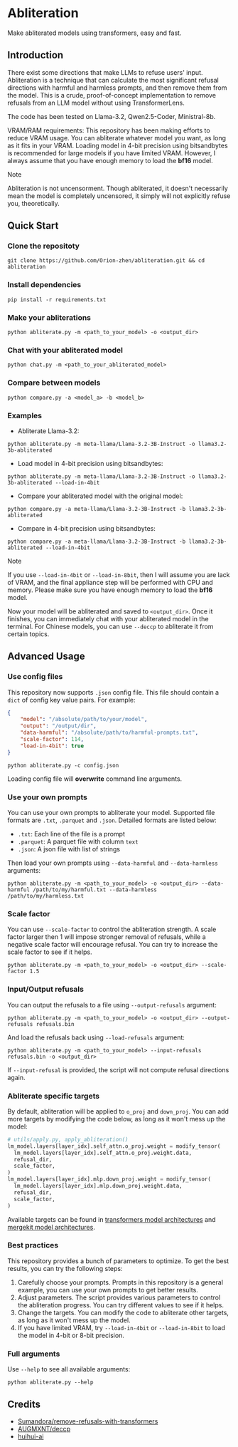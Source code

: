 # Abliteration

Make abliterated models using transformers, easy and fast.

## Introduction

There exist some directions that make LLMs to refuse users' input. Abliteration is a technique that can calculate the most significant refusal directions with harmful and harmless prompts, and then remove them from the model. This is a crude, proof-of-concept implementation to remove refusals from an LLM model without using TransformerLens.

The code has been tested on Llama-3.2, Qwen2.5-Coder, Ministral-8b.

VRAM/RAM requirements: This repository has been making efforts to reduce VRAM usage. You can abliterate whatever model you want, as long as it fits in your VRAM. Loading model in 4-bit precision using bitsandbytes is recommended for large models if you have limited VRAM. However, I always assume that you have enough memory to load the **bf16** model.

> [!NOTE]
> Abliteration is not uncensorment. Though abliterated, it doesn't necessarily mean the model is completely uncensored, it simply will not explicitly refuse you, theoretically.

## Quick Start

### Clone the repositoty

```shell
git clone https://github.com/Orion-zhen/abliteration.git && cd abliteration
```

### Install dependencies

```shell
pip install -r requirements.txt
```

### Make your abliterations

```shell
python abliterate.py -m <path_to_your_model> -o <output_dir>
```

### Chat with your abliterated model

```shell
python chat.py -m <path_to_your_abliterated_model>
```

### Compare between models

```shell
python compare.py -a <model_a> -b <model_b>
```

### Examples

- Abliterate Llama-3.2:

```shell
python abliterate.py -m meta-llama/Llama-3.2-3B-Instruct -o llama3.2-3b-abliterated
```

- Load model in 4-bit precision using bitsandbytes:

```shell
python abliterate.py -m meta-llama/Llama-3.2-3B-Instruct -o llama3.2-3b-abliterated --load-in-4bit
```

- Compare your abliterated model with the original model:

```shell
python compare.py -a meta-llama/Llama-3.2-3B-Instruct -b llama3.2-3b-abliterated
```

- Compare in 4-bit precision using bitsandbytes:

```shell
python compare.py -a meta-llama/Llama-3.2-3B-Instruct -b llama3.2-3b-abliterated --load-in-4bit
```

> [!NOTE]
> If you use `--load-in-4bit` or `--load-in-8bit`, then I will assume you are lack of VRAM, and the final appliance step will be performed with CPU and memory. Please make sure you have enough memory to load the **bf16** model.

Now your model will be abliterated and saved to `<output_dir>`. Once it finishes, you can immediately chat with your abliterated model in the terminal. For Chinese models, you can use `--deccp` to abliterate it from certain topics.

## Advanced Usage

### Use config files

This repository now supports `.json` config file. This file should contain a `dict` of config key value pairs. For example:

```json
{
    "model": "/absolute/path/to/your/model",
    "output": "/output/dir",
    "data-harmful": "/absolute/path/to/harmful-prompts.txt",
    "scale-factor": 114,
    "load-in-4bit": true
}
```

```shell
python abliterate.py -c config.json
```

Loading config file will **overwrite** command line arguments.

### Use your own prompts

You can use your own prompts to abliterate your model. Supported file formats are `.txt`, `.parquet` and `.json`. Detailed formats are listed below:

- `.txt`: Each line of the file is a prompt
- `.parquet`: A parquet file with column `text`
- `.json`: A json file with list of strings

Then load your own prompts using `--data-harmful` and `--data-harmless` arguments:

```shell
python abliterate.py -m <path_to_your_model> -o <output_dir> --data-harmful /path/to/my/harmful.txt --data-harmless /path/to/my/harmless.txt
```

### Scale factor

You can use `--scale-factor` to control the abliteration strength. A scale factor larger then 1 will impose stronger removal of refusals, while a negative scale factor will encourage refusal. You can try to increase the scale factor to see if it helps.

```shell
python abliterate.py -m <path_to_your_model> -o <output_dir> --scale-factor 1.5
```

### Input/Output refusals

You can output the refusals to a file using `--output-refusals` argument:

```shell
python abliterate.py -m <path_to_your_model> -o <output_dir> --output-refusals refusals.bin
```

And load the refusals back using `--load-refusals` argument:

```shell
python abliterate.py -m <path_to_your_model> --input-refusals refusals.bin -o <output_dir>
```

If `--input-refusal` is provided, the script will not compute refusal directions again.

### Abliterate specific targets

By default, abliteration will be applied to `o_proj` and `down_proj`. You can add more targets by modifying the code below, as long as it won't mess up the model:

```python
# utils/apply.py, apply_abliteration()
lm_model.layers[layer_idx].self_attn.o_proj.weight = modify_tensor(
  lm_model.layers[layer_idx].self_attn.o_proj.weight.data,
  refusal_dir,
  scale_factor,
)
lm_model.layers[layer_idx].mlp.down_proj.weight = modify_tensor(
  lm_model.layers[layer_idx].mlp.down_proj.weight.data,
  refusal_dir,
  scale_factor,
)
```

Available targets can be found in [transformers model architectures](https://github.com/huggingface/transformers/tree/main/src/transformers/models) and [mergekit model architectures](https://github.com/arcee-ai/mergekit/tree/main/mergekit/_data/architectures).

### Best practices

This repository provides a bunch of parameters to optimize. To get the best results, you can try the following steps:

1. Carefully choose your prompts. Prompts in this repository is a general example, you can use your own prompts to get better results.
2. Adjust parameters. The script provides various parameters to control the abliteration progress. You can try different values to see if it helps.
3. Change the targets. You can modify the code to abliterate other targets, as long as it won't mess up the model.
4. If you have limited VRAM, try `--load-in-4bit` or `--load-in-8bit` to load the model in 4-bit or 8-bit precision.

### Full arguments

Use `--help` to see all available arguments:

```shell
python abliterate.py --help
```

## Credits

- [Sumandora/remove-refusals-with-transformers](https://github.com/Sumandora/remove-refusals-with-transformers)
- [AUGMXNT/deccp](https://github.com/AUGMXNT/deccp)
- [huihui-ai](https://huggingface.co/huihui-ai)

